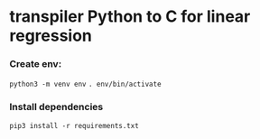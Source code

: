 # transpiler Python to C for linear regression


### Create env:
`python3 -m venv env`
`. env/bin/activate`

### Install dependencies
`pip3 install -r requirements.txt`
